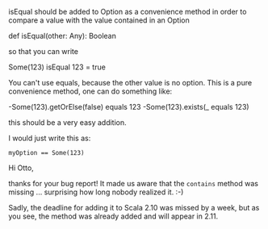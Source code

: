 isEqual should be added to Option as a convenience method in order to compare a value with the value contained in an Option

def isEqual(other: Any): Boolean

so that you can write

Some(123) isEqual 123 = true

You can't use equals, because the other value is no option. This is a pure convenience method, one can do something like:

-Some(123).getOrElse(false) equals 123
-Some(123).exists(_ equals 123)
 
this should be a very easy addition.


I would just write this as:
```
myOption == Some(123)
```

Hi Otto,

thanks for your bug report! It made us aware that the `contains` method was missing ... surprising how long nobody realized it. :-)

Sadly, the deadline for adding it to Scala 2.10 was missed by a week, but as you see, the method was already added and will appear in 2.11.
